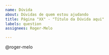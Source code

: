 ```yaml
---
name: Dúvida
about: Dúvidas de quem estou ajudando
title: Página "XX" - "Título da Dúvida aqui"
labels: question
assignees: Roger-Melo

---
```


<!--
DICA: Se você precisar adicionar trechos de código, coloque-os entre 3 crases,
assim:

```javascript
function myFunction () {}
```
-->

<!-- Escreva aqui sua dúvida após essa linha -->


<!-- Não apague daqui pra baixo! -->
@roger-melo
